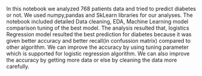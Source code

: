 In this notebook we analyzed 768 patients data and tried to predict diabetes or not. We used numpy,pandas and SkLearn libraries for our analyses. 
The notebook included detailed Data cleaning, EDA, Machine Learning model comparison  tuning of the best model.
The analysis resulted that, logistics Regression model resulted the best prediction for diabetes because it was given better accuracy and better recall(in confussion matrix) compared to other algorithm. We can improve the accuracy by using tuning parameter
which is supported for logistic regression algorithm.
We can also improve the accuracy by getting more data or
else by cleaning the data more carefully.
